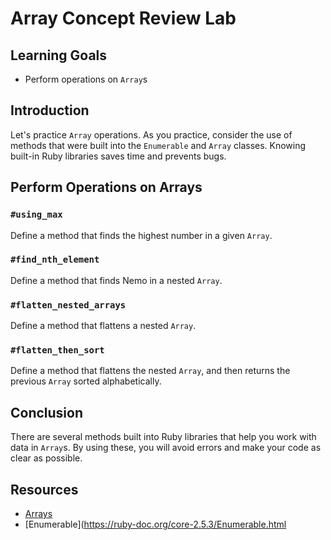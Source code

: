 # Array Concept Review Lab

## Learning Goals

- Perform operations on `Array`s

## Introduction

Let's practice `Array` operations. As you practice, consider the use of methods
that were built into the `Enumerable` and `Array` classes. Knowing built-in Ruby
libraries saves time and prevents bugs.

## Perform Operations on Arrays

### `#using_max`

Define a method that finds the highest number in a given `Array`.

### `#find_nth_element`

Define a method that finds Nemo in a nested `Array`.

### `#flatten_nested_arrays`

Define a method that flattens a nested `Array`.

### `#flatten_then_sort`

Define a method that flattens the nested `Array`, and then returns the previous
`Array` sorted alphabetically.

## Conclusion

There are several methods built into Ruby libraries that help you work with data
in `Array`s. By using these, you will avoid errors and make your code as clear as
possible.

## Resources

- [Arrays](https://ruby-doc.org/core-2.5.3/Array.html)
- [Enumerable](https://ruby-doc.org/core-2.5.3/Enumerable.html
